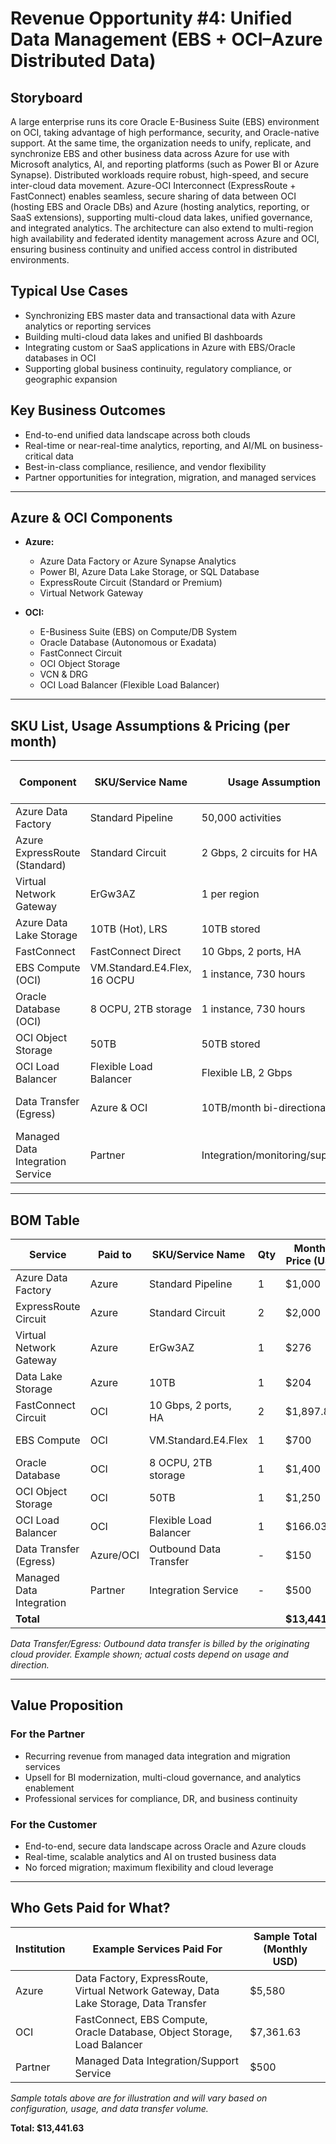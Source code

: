 # Revenue Opportunity #4: Unified Data Management (EBS + OCI–Azure Distributed Data)

## Storyboard

A large enterprise runs its core Oracle E-Business Suite (EBS) environment on OCI, taking advantage of high performance, security, and Oracle-native support. At the same time, the organization needs to unify, replicate, and synchronize EBS and other business data across Azure for use with Microsoft analytics, AI, and reporting platforms (such as Power BI or Azure Synapse). Distributed workloads require robust, high-speed, and secure inter-cloud data movement. Azure-OCI Interconnect (ExpressRoute + FastConnect) enables seamless, secure sharing of data between OCI (hosting EBS and Oracle DBs) and Azure (hosting analytics, reporting, or SaaS extensions), supporting multi-cloud data lakes, unified governance, and integrated analytics. The architecture can also extend to multi-region high availability and federated identity management across Azure and OCI, ensuring business continuity and unified access control in distributed environments.

## Typical Use Cases
- Synchronizing EBS master data and transactional data with Azure analytics or reporting services
- Building multi-cloud data lakes and unified BI dashboards
- Integrating custom or SaaS applications in Azure with EBS/Oracle databases in OCI
- Supporting global business continuity, regulatory compliance, or geographic expansion

## Key Business Outcomes
- End-to-end unified data landscape across both clouds
- Real-time or near-real-time analytics, reporting, and AI/ML on business-critical data
- Best-in-class compliance, resilience, and vendor flexibility
- Partner opportunities for integration, migration, and managed services

---

## Azure & OCI Components

- **Azure:**
  - Azure Data Factory or Azure Synapse Analytics
  - Power BI, Azure Data Lake Storage, or SQL Database
  - ExpressRoute Circuit (Standard or Premium)
  - Virtual Network Gateway

- **OCI:**
  - E-Business Suite (EBS) on Compute/DB System
  - Oracle Database (Autonomous or Exadata)
  - FastConnect Circuit
  - OCI Object Storage
  - VCN & DRG
  - OCI Load Balancer (Flexible Load Balancer)

---

## SKU List, Usage Assumptions & Pricing (per month)

| Component                       | SKU/Service Name                | Usage Assumption                    | Monthly Price (Estimate) |
|----------------------------------|---------------------------------|-------------------------------------|--------------------------|
| Azure Data Factory               | Standard Pipeline               | 50,000 activities                   | $1,000                   |
| Azure ExpressRoute (Standard)    | Standard Circuit                | 2 Gbps, 2 circuits for HA           | $2,000                   |
| Virtual Network Gateway          | ErGw3AZ                         | 1 per region                        | $276                     |
| Azure Data Lake Storage          | 10TB (Hot), LRS                 | 10TB stored                         | $204                     |
| FastConnect                      | FastConnect Direct              | 10 Gbps, 2 ports, HA                | $1,897.80                |
| EBS Compute (OCI)                | VM.Standard.E4.Flex, 16 OCPU    | 1 instance, 730 hours               | $700                     |
| Oracle Database (OCI)            | 8 OCPU, 2TB storage             | 1 instance, 730 hours               | $1,400                   |
| OCI Object Storage               | 50TB                            | 50TB stored                         | $1,250                   |
| OCI Load Balancer               | Flexible Load Balancer           | Flexible LB, 2 Gbps                  | $166.03                  |
| Data Transfer (Egress)           | Azure & OCI                     | 10TB/month bi-directional           | $150 (Azure side)        |
| Managed Data Integration Service | Partner                         | Integration/monitoring/support      | $500                     |

---

## BOM Table

| Service                     | Paid to    | SKU/Service Name        | Qty   | Monthly Price (USD) | Annual Price (USD) | Notes                       |
|-----------------------------|------------|-------------------------|-------|---------------------|---------------------|-----------------------------|
| Azure Data Factory          | Azure      | Standard Pipeline       | 1     | $1,000              | $12,000             | Microsoft Azure             |
| ExpressRoute Circuit        | Azure      | Standard Circuit        | 2     | $2,000              | $48,000             | Microsoft Azure             |
| Virtual Network Gateway     | Azure      | ErGw3AZ                 | 1     | $276                | $3,312              | Microsoft Azure             |
| Data Lake Storage           | Azure      | 10TB                    | 1     | $204                | $2,448              | Microsoft Azure             |
| FastConnect Circuit         | OCI        | 10 Gbps, 2 ports, HA    | 2     | $1,897.80           | $45,547.20          | Oracle Cloud Infrastructure |
| EBS Compute                 | OCI        | VM.Standard.E4.Flex     | 1     | $700                | $8,400              | Oracle Cloud Infrastructure |
| Oracle Database             | OCI        | 8 OCPU, 2TB storage     | 1     | $1,400              | $16,800             | Oracle Cloud Infrastructure |
| OCI Object Storage          | OCI        | 50TB                    | 1     | $1,250              | $15,000             | Oracle Cloud Infrastructure |
| OCI Load Balancer           | OCI        | Flexible Load Balancer  | 1     | $166.03             | $1,992.36           | Flexible LB, 2 Gbps         |
| Data Transfer (Egress)      | Azure/OCI  | Outbound Data Transfer  | -     | $150                | $1,800              | Example, see note           |
| Managed Data Integration    | Partner    | Integration Service     | -     | $500                | $6,000              | Paid to Partner             |
| **Total**                   |            |                         |       | **$13,441.63**       | **$161,299.56**     |                             |

*Data Transfer/Egress: Outbound data transfer is billed by the originating cloud provider. Example shown; actual costs depend on usage and direction.*

---

## Value Proposition

### For the Partner
- Recurring revenue from managed data integration and migration services
- Upsell for BI modernization, multi-cloud governance, and analytics enablement
- Professional services for compliance, DR, and business continuity

### For the Customer
- End-to-end, secure data landscape across Oracle and Azure clouds
- Real-time, scalable analytics and AI on trusted business data
- No forced migration; maximum flexibility and cloud leverage

---

## Who Gets Paid for What?

| Institution         | Example Services Paid For                    | Sample Total (Monthly USD) |
|---------------------|----------------------------------------------|----------------------------|
| Azure               | Data Factory, ExpressRoute, Virtual Network Gateway, Data Lake Storage, Data Transfer | $5,580           |
| OCI                 | FastConnect, EBS Compute, Oracle Database, Object Storage, Load Balancer | $7,361.63        |
| Partner             | Managed Data Integration/Support Service     | $500                       |

*Sample totals above are for illustration and will vary based on configuration, usage, and data transfer volume.*

**Total: $13,441.63**